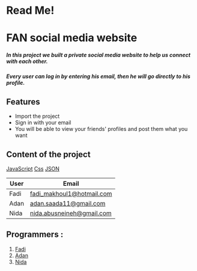 # Read Me!
# FAN social media website
##### In this project we built a private social media website to help us connect with each other.
##### Every user can log in by entering his email, then he will go directly to his profile. 


## Features

- Import the project
- Sign in with your email
- You will be able to view your friends' profiles and post them what you want

## Content of the project

[JavaScript](https://github.com/WebAhead10/FAN/blob/main/server.js)
[Css](https://github.com/WebAhead10/FAN/blob/main/public/main-style.css)
[JSON](https://github.com/WebAhead10/FAN/blob/main/package.json)


| User | Email |
| ------ | ------ |
| Fadi | fadi_makhoul1@hotmail.com  |
| Adan | adan.saada11@gmail.com|
| Nida | nida.abusneineh@gmail.com |

## Programmers :
1. [Fadi ](https://github.com/Fadii9)
2. [Adan](https://github.com/Adan-Sa)
3. [Nida](https://github.com/Nida1987)

